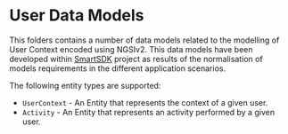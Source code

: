 # User Data Models

This folders contains a number of data models related to the modelling of User
Context encoded using NGSIv2. This data models have been developed within
[SmartSDK](http://smartsdk.eu) project as results of the normalisation of models
requirements in the different application scenarios.


The following entity types are supported:

- `UserContext` - An Entity that represents the context of a given user.
- `Activity` - An Entity that represents an activity performed by a given user.

